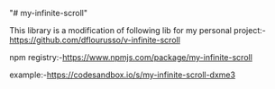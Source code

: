 "# my-infinite-scroll"

This library is a modification of following lib for my personal project:-
https://github.com/dflourusso/v-infinite-scroll

npm registry:-https://www.npmjs.com/package/my-infinite-scroll

example:-https://codesandbox.io/s/my-infinite-scroll-dxme3
